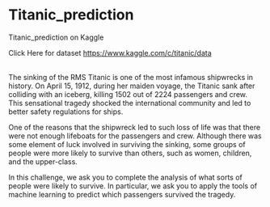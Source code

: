# Titanic_prediction
Titanic_prediction on Kaggle

Click Here for dataset https://www.kaggle.com/c/titanic/data

</br>
The sinking of the RMS Titanic is one of the most infamous shipwrecks in history.  On April 15, 1912, during her maiden voyage, the Titanic sank after colliding with an iceberg, killing 1502 out of 2224 passengers and crew. This sensational tragedy shocked the international community and led to better safety regulations for ships.</br>

One of the reasons that the shipwreck led to such loss of life was that there were not enough lifeboats for the passengers and crew. Although there was some element of luck involved in surviving the sinking, some groups of people were more likely to survive than others, such as women, children, and the upper-class.</br>

In this challenge, we ask you to complete the analysis of what sorts of people were likely to survive. In particular, we ask you to apply the tools of machine learning to predict which passengers survived the tragedy.</br>
